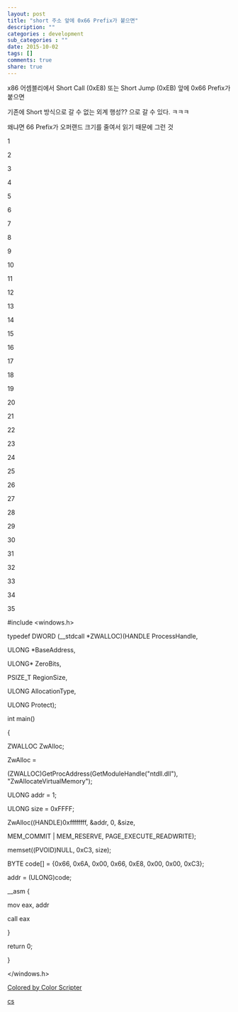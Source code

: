 ```yaml
---
layout: post
title: "short 주소 앞에 0x66 Prefix가 붙으면"
description: ""
categories : development
sub_categories : ""
date: 2015-10-02
tags: []
comments: true
share: true
---
```


x86 어셈블리에서 Short Call (0xE8) 또는 Short Jump (0xEB) 앞에 0x66 Prefix가 붙으면

기존에 Short 방식으로 갈 수 없는 외계 행성?? 으로 갈 수 있다. ㅋㅋㅋ

왜냐면 66 Prefix가 오퍼랜드 크기를 줄여서 읽기 때문에 그런 것

  

1

2

3

4

5

6

7

8

9

10

11

12

13

14

15

16

17

18

19

20

21

22

23

24

25

26

27

28

29

30

31

32

33

34

35

#include <windows.h>

typedef DWORD (__stdcall *ZWALLOC)(HANDLE ProcessHandle,

ULONG *BaseAddress,

ULONG* ZeroBits,

PSIZE_T RegionSize,

ULONG AllocationType,

ULONG Protect);

int main()

{

ZWALLOC ZwAlloc;

ZwAlloc =

(ZWALLOC)GetProcAddress(GetModuleHandle("ntdll.dll"),
"ZwAllocateVirtualMemory");

ULONG addr = 1;

ULONG size = 0xFFFF;

ZwAlloc((HANDLE)0xffffffff, &addr, 0, &size,

MEM_COMMIT | MEM_RESERVE, PAGE_EXECUTE_READWRITE);

memset((PVOID)NULL, 0xC3, size);

BYTE code[] = {0x66, 0x6A, 0x00, 0x66, 0xE8, 0x00, 0x00, 0xC3};

addr = (ULONG)code;

__asm {

mov eax, addr

call eax

}

return 0;

}

</windows.h>

[Colored by Color Scripter](http://colorscripter.com/info#e)

[cs](http://colorscripter.com/info#e)

  

